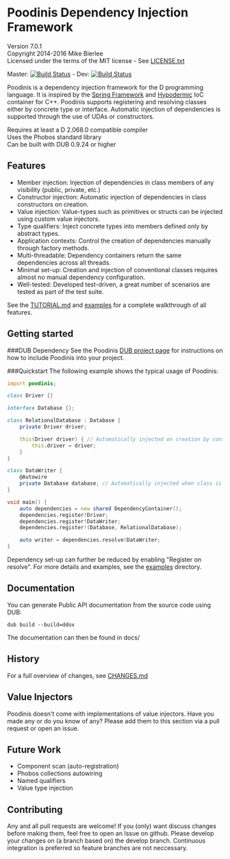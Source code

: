 Poodinis Dependency Injection Framework
=======================================
Version 7.0.1  
Copyright 2014-2016 Mike Bierlee  
Licensed under the terms of the MIT license - See [LICENSE.txt](LICENSE.txt)

Master: [![Build Status](https://api.travis-ci.org/mbierlee/poodinis.png?branch=master)](https://travis-ci.org/mbierlee/poodinis) - Dev: [![Build Status](https://api.travis-ci.org/mbierlee/poodinis.png?branch=develop)](https://travis-ci.org/mbierlee/poodinis)

Poodinis is a dependency injection framework for the D programming language. It is inspired by the [Spring Framework] and [Hypodermic] IoC container for C++. Poodinis supports registering and resolving classes either by concrete type or interface. Automatic injection of dependencies is supported through the use of UDAs or constructors.

Requires at least a D 2.068.0 compatible compiler  
Uses the Phobos standard library  
Can be built with DUB 0.9.24 or higher

Features
--------
* Member injection: Injection of dependencies in class members of any visibility (public, private, etc.)
* Constructor injection: Automatic injection of dependencies in class constructors on creation.
* Value injection: Value-types such as primitives or structs can be injected using custom value injectors.
* Type qualifiers: Inject concrete types into members defined only by abstract types.
* Application contexts: Control the creation of dependencies manually through factory methods.
* Multi-threadable: Dependency containers return the same dependencies across all threads.
* Minimal set-up: Creation and injection of conventional classes requires almost no manual dependency configuration.
* Well-tested: Developed test-driven, a great number of scenarios are tested as part of the test suite.  

See the [TUTORIAL.md](TUTORIAL.md) and [examples](example) for a complete walkthrough of all features.

Getting started
---------------
###DUB Dependency
See the Poodinis [DUB project page] for instructions on how to include Poodinis into your project.

###Quickstart
The following example shows the typical usage of Poodinis:
```d
import poodinis;

class Driver {}

interface Database {};

class RelationalDatabase : Database {
	private Driver driver;

	this(Driver driver) { // Automatically injected on creation by container
		this.driver = driver;
	}
}

class DataWriter {
	@Autowire
	private Database database; // Automatically injected when class is resolved
}

void main() {
	auto dependencies = new shared DependencyContainer();
	dependencies.register!Driver;
	dependencies.register!DataWriter;
	dependencies.register!(Database, RelationalDatabase);

	auto writer = dependencies.resolve!DataWriter;
}
```
Dependency set-up can further be reduced by enabling "Register on resolve". For more details and examples, see the [examples](example) directory.

Documentation
-------------
You can generate Public API documentation from the source code using DUB:
```
dub build --build=ddox
```
The documentation can then be found in docs/

History
-------
For a full overview of changes, see [CHANGES.md](CHANGES.md)

Value Injectors
---------------
Poodinis doesn't come with implementations of value injectors. Have you made any or do you know of any? Please add them to this section via a pull request or open an issue.

Future Work
-----------
* Component scan (auto-registration)
* Phobos collections autowiring
* Named qualifiers
* Value type injection

Contributing
------------
Any and all pull requests are welcome! If you (only) want discuss changes before making them, feel free to open an Issue on github.
Please develop your changes on (a branch based on) the develop branch. Continuous integration is preferred so feature branches are not neccessary.

[Spring Framework]: http://projects.spring.io/spring-framework/
[Hypodermic]: https://github.com/ybainier/hypodermic/
[DUB]: http://code.dlang.org/
[DUB project page]: http://code.dlang.org/packages/poodinis
[Github issue tracker]: https://github.com/mbierlee/poodinis/issues
